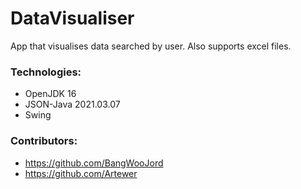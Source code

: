 # DataVisualiser

App that visualises data searched by user. Also supports excel files. 

### Technologies: 
  - OpenJDK 16
  - JSON-Java 2021.03.07
  - Swing 

### Contributors: 
  - https://github.com/BangWooJord
  - https://github.com/Artewer
